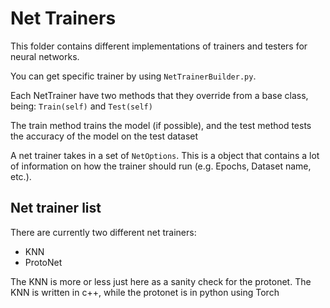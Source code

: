# Net Trainers
This folder contains different implementations of trainers and testers for neural networks.

You can get specific trainer by using `NetTrainerBuilder.py`.

Each NetTrainer have two methods that they override from a base class, being:
`Train(self)` and `Test(self)`

The train method trains the model (if possible), and the test method tests the accuracy of the model on the test dataset

A net trainer takes in a set of `NetOptions`. This is a object that contains a lot of information on how the trainer should run (e.g. Epochs, Dataset name, etc.).

## Net trainer list
There are currently two different net trainers:
* KNN
* ProtoNet

The KNN is more or less just here as a sanity check for the protonet.
The KNN is written in c++, while the protonet is in python using Torch